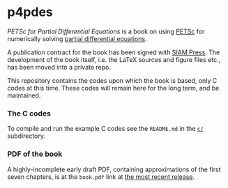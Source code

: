 p4pdes
======

_PETSc for Partial Differential Equations_ is a book on using [PETSc](http://www.mcs.anl.gov/petsc/) for numerically solving [partial differential equations](https://en.wikipedia.org/wiki/Partial_differential_equation).

A publication contract for the book has been signed with [SIAM Press](http://www.siam.org/books/).  The development of the book itself, i.e. the LaTeX sources and figure files etc., has been moved into a private repo.

This repository contains the codes upon which the book is based, only C codes at this time.  These codes will remain here for the long term, and be maintained.

### The C codes

To compile and run the example C codes see the `README.md` in the [`c/`](https://github.com/bueler/p4pdes/tree/master/c) subdirectory.

### PDF of the book

A highly-incomplete early draft PDF, containing approximations of the first seven chapters, is at the `book.pdf` link at [the most recent release](https://github.com/bueler/p4pdes/releases).
